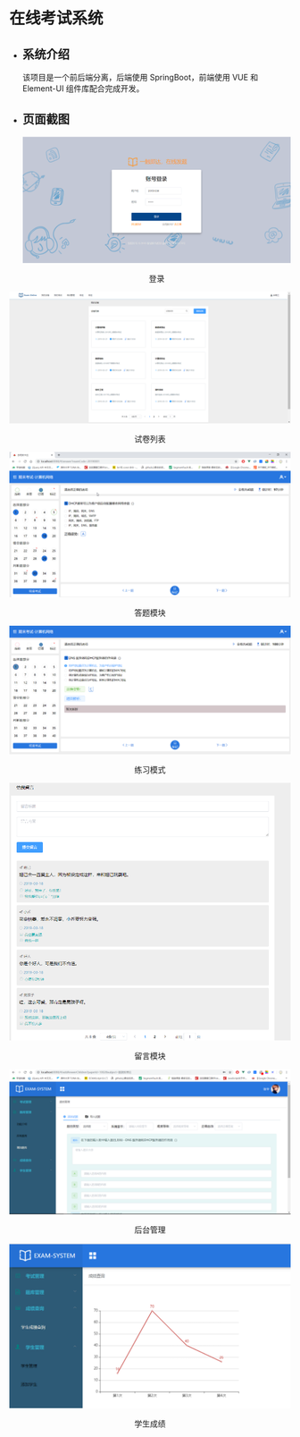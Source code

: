 # 在线考试系统

* ## 系统介绍

     该项目是一个前后端分离，后端使用 SpringBoot，前端使用 VUE 和 Element-UI 组件库配合完成开发。


* ## 页面截图
  ![登录](./img/登录.png)

  <center>登录</center>

![试卷列表](./img/试卷列表.png)

<center>试卷列表</center>

![答题模块](./img/答题模块.png)

<center>答题模块</center>

![练习模式](./img/练习模式.png)

<center>练习模式</center>

![留言模块](./img/留言模块.png)

<center>留言模块<center/>

![后台管理](./img/后台管理.png)

<center>后台管理</center>

![学生成绩](./img/学生成绩折线图.png)

<center>学生成绩</center>
